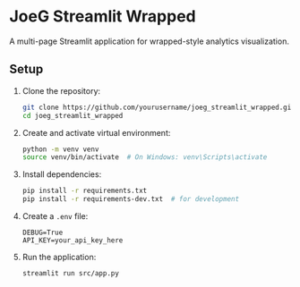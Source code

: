 # JoeG Streamlit Wrapped

A multi-page Streamlit application for wrapped-style analytics visualization.

## Setup

1. Clone the repository:
   ```bash
   git clone https://github.com/yourusername/joeg_streamlit_wrapped.git
   cd joeg_streamlit_wrapped
   ```

2. Create and activate virtual environment:
   ```bash
   python -m venv venv
   source venv/bin/activate  # On Windows: venv\Scripts\activate
   ```

3. Install dependencies:
   ```bash
   pip install -r requirements.txt
   pip install -r requirements-dev.txt  # for development
   ```

4. Create a `.env` file:
   ```
   DEBUG=True
   API_KEY=your_api_key_here
   ```

5. Run the application:
   ```bash
   streamlit run src/app.py
   ```